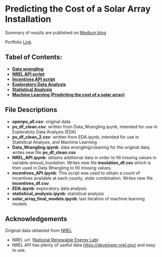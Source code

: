 # Predicting the Cost of a Solar Array Installation

Summary of results are published on [Medium blog](https://medium.com/@smouzykin/solar-panel-array-what-does-it-cost-46aaa083502)


Portfolio [Link](https://github.com/sergatron/Portfolio)


## Tabel of Contents:

- [**Data wrangling**](https://github.com/sergatron/projects/blob/master/solar_array/Data_Wrangling.ipynb)
- [**NREL API script**](https://github.com/sergatron/projects/blob/master/solar_array/NREL_API.ipynb)
- [**Incentives API script**](https://github.com/sergatron/projects/blob/master/solar_array/incentives_API.ipynb)
- [**Exploratory Data Analysis**](https://github.com/sergatron/projects/blob/master/solar_array/EDA.ipynb)
- [**Statistical Analysis**](https://github.com/sergatron/projects/blob/master/solar_array/statistical_analysis.ipynb)
- [**Machine Learning (Predicting the cost of a solar array)**](https://github.com/sergatron/projects/blob/master/solar_array/solar_array_final_models.ipynb)

## File Descriptions 
- **openpv_all.csv**: original data
- **pv_df_clean.csv**: written from Data_Wrangling.ipynb, intended for use in Exploratoty Data Analysis (EDA)
- **pv_df_clean_2.csv**: written from EDA.ipynb, intended for use in Statistical Analysis, and Machine Learning
- **Data_Wrangling.ipynb**: data wrangling/cleaning for the original data, writes new file **pv_df_clean.csv**
- **NREL_API.ipynb**: obtains additional data in order to fill missing values in variable *annual_insolation*. Writes new file **insolation_df.csv** which is then used in Data Wrangling to fill missing values.
- **incentives_API.ipynb**: This script was used to obtain a count of incentives available at each *county, state* combination. Writes new file **incentives_df.csv**.
- **EDA.ipynb**: exploratory data analysis
- **statistical_analysis.ipynb**: statistical analysis
- **solar_array_final_models.ipynb**: last iteration of machine learning models

## Acknowledgements
Original data obtained from [NREL](https://openpv.nrel.gov/)
  - NREL url: ([National Renewable Energy Lab](https://emp.lbl.gov/tracking-the-sun/))
  - NREL API has plenty of useful data https://developer.nrel.gov/ and easy to use.
  
